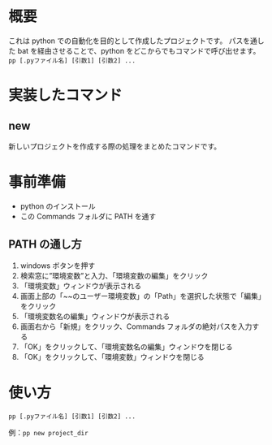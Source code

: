 # 概要

これは python での自動化を目的として作成したプロジェクトです。
パスを通した bat を経由させることで、python をどこからでもコマンドで呼び出せます。
`pp [.pyファイル名] [引数1] [引数2] ...`

# 実装したコマンド

## new

新しいプロジェクトを作成する際の処理をまとめたコマンドです。

# 事前準備

-   python のインストール
-   この Commands フォルダに PATH を通す

## PATH の通し方

1. windows ボタンを押す
2. 検索窓に”環境変数”と入力、「環境変数の編集」をクリック
3. 「環境変数」ウィンドウが表示される
4. 画面上部の「~~のユーザー環境変数」の「Path」を選択した状態で「編集」をクリック
5. 「環境変数名の編集」ウィンドウが表示される
6. 画面右から「新規」をクリック、Commands フォルダの絶対パスを入力する
7. 「OK」をクリックして、「環境変数名の編集」ウィンドウを閉じる
8. 「OK」をクリックして、「環境変数」ウィンドウを閉じる

# 使い方

`pp [.pyファイル名] [引数1] [引数2] ...`

例：`pp new project_dir`
